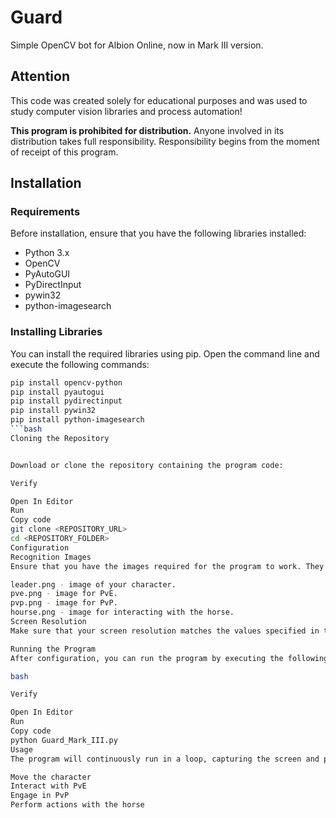 # Guard

Simple OpenCV bot for Albion Online, now in Mark III version.

## Attention

This code was created solely for educational purposes and was used to study computer vision libraries and process automation!

**This program is prohibited for distribution.** Anyone involved in its distribution takes full responsibility. Responsibility begins from the moment of receipt of this program.

## Installation

### Requirements

Before installation, ensure that you have the following libraries installed:

- Python 3.x
- OpenCV
- PyAutoGUI
- PyDirectInput
- pywin32
- python-imagesearch

### Installing Libraries

You can install the required libraries using pip. Open the command line and execute the following commands:

```bash
pip install opencv-python
pip install pyautogui
pip install pydirectinput
pip install pywin32
pip install python-imagesearch
```bash
Cloning the Repository


Download or clone the repository containing the program code:

Verify

Open In Editor
Run
Copy code
git clone <REPOSITORY_URL>
cd <REPOSITORY_FOLDER>
Configuration
Recognition Images
Ensure that you have the images required for the program to work. They should be located in the Data folder and include:

leader.png - image of your character.
pve.png - image for PvE.
pvp.png - image for PvP.
hourse.png - image for interacting with the horse.
Screen Resolution
Make sure that your screen resolution matches the values specified in the Screenshot() function. The current version is set to 1920x1080.

Running the Program
After configuration, you can run the program by executing the following command in the terminal:

bash

Verify

Open In Editor
Run
Copy code
python Guard_Mark_III.py
Usage
The program will continuously run in a loop, capturing the screen and performing actions based on detected objects. It will:

Move the character
Interact with PvE
Engage in PvP
Perform actions with the horse

